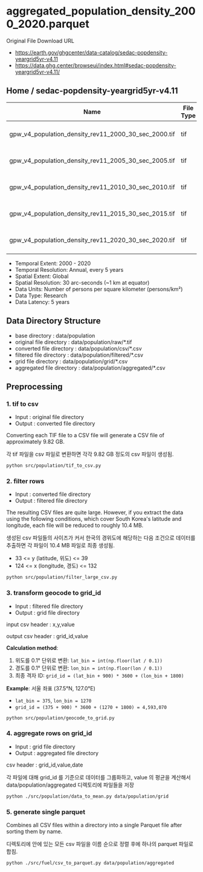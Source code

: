 # aggregated_population_density_2000_2020.parquet

Original File Download URL

- https://earth.gov/ghgcenter/data-catalog/sedac-popdensity-yeargrid5yr-v4.11
- https://data.ghg.center/browseui/index.html#sedac-popdensity-yeargrid5yr-v4.11/

## Home / sedac-popdensity-yeargrid5yr-v4.11

| Name                                                 | File Type | Last Modified             | Size     |
| ---------------------------------------------------- | --------- | ------------------------- | -------- |
| gpw_v4_population_density_rev11_2000_30_sec_2000.tif | tif       | 2024. 7. 30. 오전 3:35:30 | 406.4 MB |
| gpw_v4_population_density_rev11_2005_30_sec_2005.tif | tif       | 2024. 7. 30. 오전 3:35:51 | 406.2 MB |
| gpw_v4_population_density_rev11_2010_30_sec_2010.tif | tif       | 2024. 7. 30. 오전 3:36:13 | 406.4 MB |
| gpw_v4_population_density_rev11_2015_30_sec_2015.tif | tif       | 2024. 7. 30. 오전 3:36:33 | 406.5 MB |
| gpw_v4_population_density_rev11_2020_30_sec_2020.tif | tif       | 2024. 7. 30. 오전 3:36:54 | 406.7 MB |

- Temporal Extent: 2000 - 2020
- Temporal Resolution: Annual, every 5 years
- Spatial Extent: Global
- Spatial Resolution: 30 arc-seconds (~1 km at equator)
- Data Units: Number of persons per square kilometer (persons/km²)
- Data Type: Research
- Data Latency: 5 years

## Data Directory Structure

- base directory : data/population
- original file directory : data/population/raw/\*.tif
- converted file directory : data/population/csv/\*.csv
- filtered file directory : data/population/filtered/\*.csv
- grid file directory : data/population/grid/\*.csv
- aggregated file directory : data/population/aggregated/\*.csv

## Preprocessing

### 1. tif to csv

- Input : original file directory
- Output : converted file directory

Converting each TIF file to a CSV file will generate a CSV file of approximately 9.82 GB.

각 tif 파일을 csv 파일로 변환하면 각각 9.82 GB 정도의 csv 파일이 생성됨.

```bash
python src/population/tif_to_csv.py
```

### 2. filter rows

- Input : converted file directory
- Output : filtered file directory

The resulting CSV files are quite large. However, if you extract the data using the following conditions, which cover South Korea's latitude and longitude, each file will be reduced to roughly 10.4 MB.

생성된 csv 파일들의 사이즈가 커서 한국의 경위도에 해당하는 다음 조건으로 데이터를 추출하면 각 파일이 10.4 MB 파일로 최종 생성됨.

- 33 <= y (latitude, 위도) <= 39
- 124 <= x (longitude, 경도) <= 132

```bash
python src/population/filter_large_csv.py
```

### 3. transform geocode to grid_id

- Input : filtered file directory
- Output : grid file directory

input csv header : x,y,value

output csv header : grid_id,value

**Calculation method**:

1. 위도를 0.1° 단위로 변환: `lat_bin = int(np.floor(lat / 0.1))`
2. 경도를 0.1° 단위로 변환: `lon_bin = int(np.floor(lon / 0.1))`
3. 최종 격자 ID: `grid_id = (lat_bin + 900) * 3600 + (lon_bin + 1800)`

**Example**: 서울 좌표 (37.5°N, 127.0°E)

- `lat_bin = 375`, `lon_bin = 1270`
- `grid_id = (375 + 900) * 3600 + (1270 + 1800) = 4,593,070`

```bash
python src/population/geocode_to_grid.py
```

### 4. aggregate rows on grid_id

- Input : grid file directory
- Output : aggregated file directory

csv header : grid_id,value,date

각 파일에 대해 grid_id 를 기준으로 데이터를 그룹화하고, value 의 평균을 계산해서 data/population/aggregated 디렉토리에 파일들을 저장

```bash
python ./src/population/data_to_mean.py data/population/grid
```

### 5. generate single parquet

Combines all CSV files within a directory into a single Parquet file after sorting them by name.

디렉토리에 안에 있는 모든 csv 파일을 이름 순으로 정렬 후에 하나의 parquet 파일로 합침.

```bash
python ./src/fuel/csv_to_parquet.py data/population/aggregated
```
